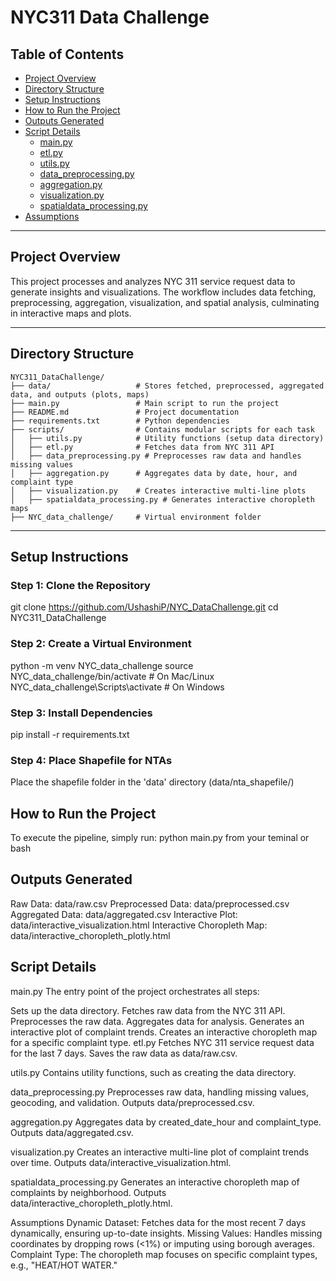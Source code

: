 # **NYC311 Data Challenge**

## **Table of Contents**
- [Project Overview](#project-overview)
- [Directory Structure](#directory-structure)
- [Setup Instructions](#setup-instructions)
- [How to Run the Project](#how-to-run-the-project)
- [Outputs Generated](#outputs-generated)
- [Script Details](#script-details)
  - [main.py](#mainpy)
  - [etl.py](#etlpy)
  - [utils.py](#utilspy)
  - [data_preprocessing.py](#data_preprocessingpy)
  - [aggregation.py](#aggregationpy)
  - [visualization.py](#visualizationpy)
  - [spatialdata_processing.py](#spatialdata_processingpy)
- [Assumptions](#assumptions)

---

## **Project Overview**
This project processes and analyzes NYC 311 service request data to generate insights and visualizations. The workflow includes data fetching, preprocessing, aggregation, visualization, and spatial analysis, culminating in interactive maps and plots.

---

## **Directory Structure**
```plaintext
NYC311_DataChallenge/
├── data/                   # Stores fetched, preprocessed, aggregated data, and outputs (plots, maps)
├── main.py                 # Main script to run the project
├── README.md               # Project documentation
├── requirements.txt        # Python dependencies
├── scripts/                # Contains modular scripts for each task
│   ├── utils.py            # Utility functions (setup data directory)
│   ├── etl.py              # Fetches data from NYC 311 API
│   ├── data_preprocessing.py # Preprocesses raw data and handles missing values
│   ├── aggregation.py      # Aggregates data by date, hour, and complaint type
│   ├── visualization.py    # Creates interactive multi-line plots
│   ├── spatialdata_processing.py # Generates interactive choropleth maps
├── NYC_data_challenge/     # Virtual environment folder
```
---

## **Setup Instructions**
### Step 1: Clone the Repository
git clone https://github.com/UshashiP/NYC_DataChallenge.git
cd NYC311_DataChallenge
### Step 2: Create a Virtual Environment
python -m venv NYC_data_challenge
source NYC_data_challenge/bin/activate   # On Mac/Linux
NYC_data_challenge\Scripts\activate      # On Windows
### Step 3: Install Dependencies
pip install -r requirements.txt
### Step 4: Place Shapefile for NTAs
Place the shapefile folder in the 'data' directory (data/nta_shapefile/)

## How to Run the Project
To execute the pipeline, simply run:
python main.py from your teminal or bash

## Outputs Generated
Raw Data: data/raw.csv
Preprocessed Data: data/preprocessed.csv
Aggregated Data: data/aggregated.csv
Interactive Plot: data/interactive_visualization.html
Interactive Choropleth Map: data/interactive_choropleth_plotly.html

## Script Details
main.py
The entry point of the project orchestrates all steps:

Sets up the data directory.
Fetches raw data from the NYC 311 API.
Preprocesses the raw data.
Aggregates data for analysis.
Generates an interactive plot of complaint trends.
Creates an interactive choropleth map for a specific complaint type.
etl.py
Fetches NYC 311 service request data for the last 7 days. Saves the raw data as data/raw.csv.

utils.py
Contains utility functions, such as creating the data directory.

data_preprocessing.py
Preprocesses raw data, handling missing values, geocoding, and validation. Outputs data/preprocessed.csv.

aggregation.py
Aggregates data by created_date_hour and complaint_type. Outputs data/aggregated.csv.

visualization.py
Creates an interactive multi-line plot of complaint trends over time. Outputs data/interactive_visualization.html.

spatialdata_processing.py
Generates an interactive choropleth map of complaints by neighborhood. Outputs data/interactive_choropleth_plotly.html.

Assumptions
Dynamic Dataset: Fetches data for the most recent 7 days dynamically, ensuring up-to-date insights.
Missing Values: Handles missing coordinates by dropping rows (<1%) or imputing using borough averages.
Complaint Type: The choropleth map focuses on specific complaint types, e.g., "HEAT/HOT WATER."

